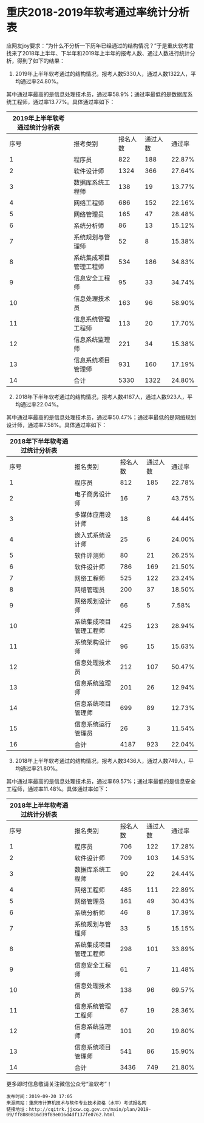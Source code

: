 # 重庆2018-2019年软考通过率统计分析表


应网友joy要求：“为什么不分析一下历年已经通过的结构情况？”于是重庆软考君找来了2018年上半年、下半年和2019年上半年的报考人数、通过人数进行统计分析，得到了如下的结果：

1. 2019年上半年软考通过的结构情况，报考人数5330人，通过人数1322人，平均通过率24.80%。

其中通过率最高的是信息处理技术员，通过率58.9%；通过率最低的是数据库系统工程师，通过率13.77%。具体通过率如下：

| **2019年上半年软考通过统计分析表** |      |    |    |  |
| -------- | ---------------------- | -------- | -------- | ------ |
| 序号          | 报考类别      | 报名人数 | 通过人数 | 通过率 |
| 1          | 程序员     | 822   | 188   | 22.87% |
| 2          | 软件设计师    | 1324  | 366   | 27.64% |
| 3          | 数据库系统工程师    | 138   | 19    | 13.77% |
| 4          | 网络工程师    | 686   | 152   | 22.16% |
| 5          | 网络管理员    | 165   | 47    | 28.48% |
| 6          | 系统分析师    | 86    | 13    | 15.12% |
| 7          | 系统规划与管理师    | 52    | 8  | 15.38% |
| 8          | 系统集成项目管理工程师 | 534   | 186   | 34.83% |
| 9          | 信息安全工程师   | 95    | 33    | 34.74% |
| 10         | 信息处理技术员   | 163   | 96    | 58.90% |
| 11         | 信息系统管理工程师  | 113   | 20    | 17.70% |
| 12         | 信息系统监理师   | 221   | 34    | 15.38% |
| 13         | 信息系统项目管理师  | 931   | 160   | 17.19% |
| 14         | 合计       | 5330  | 1322  | 24.80% |

2. 2018年下半年软考通过的结构情况，报考人数4187人，通过人数923人，平均通过率22.04%。

其中通过率最高的是信息处理技术员，通过率50.47%；通过率最低的是网络规划设计师，通过率7.58%。具体通过率如下：

| **2018年下半年软考通过统计分析表** |      |    |    |  |
| --------- | ---------------------- | -------- | -------- | ------ |
| 序号          | 报名类别      | 报名人数 | 通过人数 | 通过率 |
| 1          | 程序员     | 812   | 185   | 22.78% |
| 2          | 电子商务设计师   | 16    | 7  | 43.75% |
| 3          | 多媒体应用设计师    | 18    | 8  | 44.44% |
| 4          | 嵌入式系统设计师    | 25    | 6  | 24.00% |
| 5          | 软件评测师    | 80    | 21    | 26.25% |
| 6          | 软件设计师    | 786   | 169   | 21.50% |
| 7          | 网络工程师    | 525   | 122   | 23.24% |
| 8          | 网络管理员    | 200   | 37    | 18.50% |
| 9          | 网络规划设计师   | 66    | 5  | 7.58%  |
| 10         | 系统集成项目管理工程师 | 425   | 123   | 28.94% |
| 11         | 系统架构设计师   | 96    | 15    | 15.63% |
| 12         | 信息处理技术员   | 212   | 107   | 50.47% |
| 13         | 信息系统监理师   | 201   | 26    | 12.94% |
| 14         | 信息系统项目管理师  | 699   | 89    | 12.73% |
| 15         | 信息系统运行管理员  | 26    | 3  | 11.54% |
| 16         | 合计       | 4187  | 923   | 22.04% |

3. 2018年上半年软考通过的结构情况，报考人数3436人，通过人数749人，平均通过率21.80%。

其中通过率最高的是信息处理技术员，通过率69.57%；通过率最低的是信息安全工程师，通过率11.48%。具体通过率如下：

| **2018年上半年软考通过统计分析表** |      |    |    |  |
| ---------- | ---------------------- | -------- | -------- | ------ |
| 序号          | 报名类别      | 报名人数 | 通过人数 | 通过率 |
| 1          | 程序员     | 706   | 122   | 17.28% |
| 2          | 软件设计师    | 709   | 103   | 14.53% |
| 3          | 数据库系统工程师    | 90    | 22    | 24.44% |
| 4          | 网络工程师    | 485   | 111   | 22.89% |
| 5          | 网络管理员    | 161   | 49    | 30.43% |
| 6          | 系统分析师    | 46    | 8  | 17.39% |
| 7          | 系统规划与管理师    | 33    | 5  | 15.15% |
| 8          | 系统集成项目管理工程师 | 298   | 101   | 33.89% |
| 9          | 信息安全工程师   | 61    | 7  | 11.48% |
| 10         | 信息处理技术员   | 138   | 96    | 69.57% |
| 11         | 信息系统管理工程师  | 67    | 19    | 28.36% |
| 12         | 信息系统监理师   | 101   | 20    | 19.80% |
| 13         | 信息系统项目管理师  | 541   | 86    | 15.90% |
| 14         | 合计       | 3436  | 749   | 21.80% |

更多即时信息敬请关注微信公众号“渝软考”！

```
发布时间：2019-09-20 17:05  
来源网站：重庆市计算机技术与软件专业技术资格（水平）考试报名网  
链接地址：http://cqitrk.jjxxw.cq.gov.cn/main/plan/2019-09/ff8080816d39f89e016d4df137fe0762.html  
```

